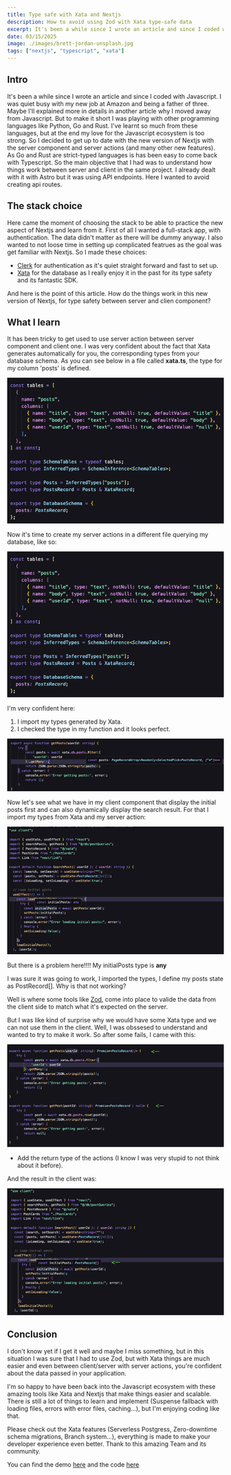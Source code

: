 ```yaml
---
title: Type safe with Xata and Nextjs
description: How to avoid using Zod with Xata type-safe data
excerpt: It's been a while since I wrote an article and since I coded with Javascript...
date: 03/15/2025
image: ./images/brett-jordan-unsplash.jpg
tags: ["nextjs", "typescript", "xata"]
---
```


## Intro

It's been a while since I wrote an article and since I coded with Javascript. I was quiet busy with my new job at Amazon and being a father of three.
Maybe I'll explained more in details in another article why I moved away from Javascript. But to make it short I was playing with other programming languages like Python, Go and Rust. I've learnt so much from these languages, but at the end my love for the Javascript ecosystem is too strong.
So I decided to get up to date with the new version of Nextjs with the server component and server actions (and many other new features). As Go and Rust are strict-typed languages is has been easy to come back with Typescript.
So the main objective that I had was to understand how things work between server and client in the same project. I already dealt with it with Astro but it was using API endpoints. Here I wanted to avoid creating api routes.

## The stack choice

Here came the moment of choosing the stack to be able to practice the new aspect of Nextjs and learn from it. First of all I wanted a full-stack app, with authentication. The data didn't matter as there will be dummy anyway. I also wanted to not loose time in setting up complicated featrues as the goal was get familiar with Nextjs.
So I made these choices:

- [Clerk](https://clerk.com/) for authentication as it's quiet straight forward and fast to set up.
- [Xata](https://xata.io/) for the database as I really enjoy it in the past for its type safety and its fantastic SDK.

And here is the point of this article. How do the things work in this new version of Nextjs, for type safety between server and clien component?

## What I learn

It has been tricky to get used to use server action between server component and client one.
I was very confident about the fact that Xata generates automatically for you, the corresponding types from your database schema. As you can see below in a file called **xata.ts**, the type for my column 'posts' is defined.

![Screenshot](./images/xata-type.png)

Now it's time to create my server actions in a different file querying my database, like so:

![Screenshot](./images/xata-type.png)

I'm very confident here:

1. I import my types generated by Xata.
2. I checked the type in my function and it looks perfect.

![Screenshot](./images/type-check.png)

Now let's see what we have in my client component that display the initial posts first and can also dynamically display the search result. For that I import my types from Xata and my server action:

![Screenshot](./images/any-type.png)

But there is a problem here!!!! My initialPosts type is **any**

I was sure it was going to work, I imported the types, I define my posts state as PostRecord[]. Why is that not working?

Well is where some tools like [Zod](https://zod.dev/), come into place to valide the data from the client side to match what it's expected on the server.

But I was like kind of surprise why we would have some Xata type and we can not use them in the client. Well, I was obssesed to understand and wanted to try to make it work. So after some fails, I came with this:

![Screenshot](./images/returned-type2.png)

- Add the return type of the actions (I know I was very stupid to not think about it before).

And the result in the client was:

![Screeshot](./images/good-client-type.png)

## Conclusion

I don't know yet if I get it well and maybe I miss something, but in this situation I was sure that I had to use Zod, but with Xata things are much easier and even between client/server with server actions, you're confident about the data passed in your application.

I'm so happy to have been back into the Javascript ecosystem with these amazing tools like Xata and Nextjs that make things easier and scalable. There is still a lot of things to learn and implement (Suspense fallback with loading files, errors with error files, caching...), but I'm enjoying coding like that.

Please check out the Xata features (Serverless Postgress, Zero-downtime schema migrations, Branch system...), everything is made to make your developer experience even better. Thank to this amazing Team and its community.

You can find the demo [here](https://nextuserposts.netlify.app/)
and the code [here](https://github.com/Canfry/next-userposts)
